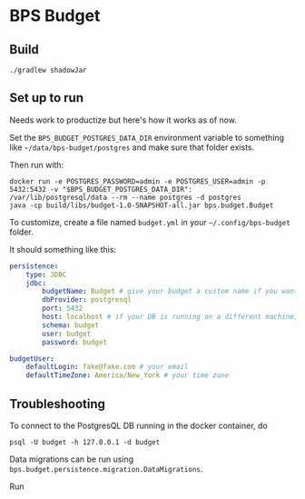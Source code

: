 # BPS Budget

## Build

```shell
./gradlew shadowJar
```

## Set up to run

Needs work to productize but here's how it works as of now.

Set the `BPS_BUDGET_POSTGRES_DATA_DIR` environment variable to something like `~/data/bps-budget/postgres`
and make sure that folder exists.

Then run with:

```shell
docker run -e POSTGRES_PASSWORD=admin -e POSTGRES_USER=admin -p 5432:5432 -v "$BPS_BUDGET_POSTGRES_DATA_DIR":
/var/lib/postgresql/data --rm --name postgres -d postgres
java -cp build/libs/budget-1.0-SNAPSHOT-all.jar bps.budget.Budget
```

To customize, create a file named `budget.yml` in your `~/.config/bps-budget` folder.

It should something like this:

```yaml
persistence:
    type: JDBC
    jdbc:
        budgetName: Budget # give your budget a custom name if you want
        dbProvider: postgresql
        port: 5432
        host: localhost # if your DB is running on a different machine, change this to its domain or IP
        schema: budget
        user: budget
        password: budget

budgetUser:
    defaultLogin: fake@fake.com # your email
    defaultTimeZone: America/New_York # your time zone

```

## Troubleshooting

To connect to the PostgresQL DB running in the docker container, do

```shell
psql -U budget -h 127.0.0.1 -d budget
```

Data migrations can be run using `bps.budget.persistence.migration.DataMigrations`.

Run
